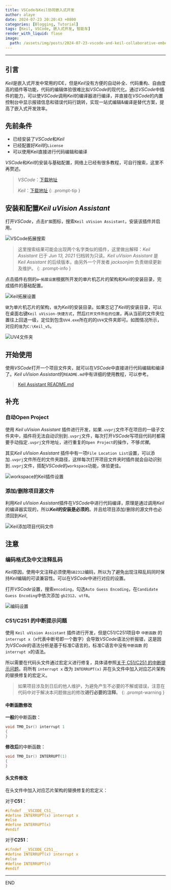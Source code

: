 ```yaml
---
title: VSCode与Keil协同嵌入式开发
author: alaye
date: 2024-07-23 20:20:43 +0800
categories: [Blogging, Tutorial]
tags: [Keil, VSCode, 嵌入式开发, 智能车]
render_with_liquid: flase
image:
  path: /assets/img/posts/2024-07-23-vscode-and-keil-collaborative-embedded-development/cover.png
---
```

---

## 引言

*Keil*是嵌入式开发中常用的IDE，但是*Keil*没有方便的自动补全、代码重构、自由度高的插件等功能，代码的编辑体验很难比拟*VSCode*的现代化。通过*VSCode*中插件的能力，可以使*VSCode*调用*Keil*的编译器进行编译，并直接在*VSCode*的内置控制台中显示报错信息和错误代码行跳转，实现一站式编辑&编译是替代方案，提高了嵌入式开发效率。

## 先前条件

* 已经安装了*VSCode*和*Keil*
* 已经配置好*Keil*的`License`
* 可以使用Keil直接进行代码编辑和编译

*VSCode*和*Keil*的安装与基础配置，网络上已经有很多教程，可自行搜索，这里不再赘述。

> *VSCode*：[下载地址](https://code.visualstudio.com/download)
> 
> *Keil*：[下载地址](https://www.keil.com/download/product/)
{: .prompt-tip }

## 安装和配置*Keil uVision Assistant*

打开*VSCode*，点击`扩展`图标，搜索`Keil uVision Assistant`，安装该插件并启用。

![VSCode拓展搜索](/assets/img/posts/2024-07-23-vscode-and-keil-collaborative-embedded-development/VSCode拓展搜索.png)

> 这里搜索结果可能会出现两个名字类似的插件，这里做出解释：*Keil Assistant* 已于 *Jun 13, 2021* 归档转为只读。*Keil uVision Assistant* 是 *Keil Assistant* 的后续版本，由另外一个开发者 *jacksonjim* 负责继续更新及维护。 
{: .prompt-info }

点击插件右侧的`⚙️`-`拓展设置`根据所开发的单片机芯片的架构和*Keil*的安装目录，完成插件的基础配置。

![Keil拓展设置](/assets/img/posts/2024-07-23-vscode-and-keil-collaborative-embedded-development/Keil%E6%8B%93%E5%B1%95%E8%AE%BE%E7%BD%AE.png)

`键`为单片机芯片的架构，`值`为*Keil*的安装目录。如果忘记了*Keil*的安装目录，可以在桌面右键`Keil uVision-快捷方式`，然后`打开文件所在的位置`，再从当前的文件夹位置往上回退一级，定位到包含`UV4.exe`所在的的`UV4`文件夹即可。如图情况所示，对应的`值`为`C:\Keil_v5`。

![UV4文件夹](/assets/img/posts/2024-07-23-vscode-and-keil-collaborative-embedded-development/UV4%E6%96%87%E4%BB%B6%E5%A4%B9.png)

## 开始使用

使用*VSCode*打开一个项目文件夹，就可以在*VSCode*中直接进行代码编辑和编译了。*Keil uVision Assistant*的`README.md`中有详细的使用教程，可以参考。

>[Keil Assistant README.md](https://github.com/jacksonjim/keil-assistant/blob/master/README.md)

## 补充

### 自动Open Project

使用 *Keil uVision Assistant* 插件进行开发，如果`.uvprj`文件不在项目的一级子文件夹中，插件将无法自动识别到`.uvprj`文件，每次打开*VSCode*写项目代码时都需要手动指定`.uvprj`文件地址，进行重复的`Open Project`的操作，不够*优雅*。

其实*Keil uVision Assistant* 插件中有一项`File Location List`设置，可以添加`.uvprj`文件所在的文件夹路径，这样每次打开项目文件夹时插件就会自动识别到`.uvprj`文件，搭配*VSCode*的`workspace`功能，体验更佳。

![workspace的Keil插件设置](/assets/img/posts/2024-07-23-vscode-and-keil-collaborative-embedded-development/workspace%E7%9A%84Keil%E6%8F%92%E4%BB%B6%E8%AE%BE%E7%BD%AE.png)  

### 添加/删除项目源文件

利用*Keil uVision Assistant*插件在*VSCode*中进行代码编译，原理是通过调用*Keil*的编译器实现的，所以***Keil*的安装是必须的**。并且给项目添加/删除的源文件也必须回到*Keil*, 

![Keil添加项目代码文件](/assets/img/posts/2024-07-23-vscode-and-keil-collaborative-embedded-development/Keil%E6%B7%BB%E5%8A%A0%E9%A1%B9%E7%9B%AE%E4%BB%A3%E7%A0%81%E6%96%87%E4%BB%B6.png)  


## 注意

### 编码格式及中文注释乱码

*Keil*原因，使用中文注释必须使用`GB2312`编码，所以为了避免出现注释乱码同时保持*Keil*编辑的可读兼容性。可以在*VSCode*中进行对应的设置。

打开*VSCode*设置，搜索`encoding`，勾选`Auto Guess Encoding`，在`Candidate Guess Encoding`中依次添加 `gb2312`、`utf8`。

![编码设置](/assets/img/posts/2024-07-23-vscode-and-keil-collaborative-embedded-development/%E7%BC%96%E7%A0%81%E8%AE%BE%E7%BD%AE.png)  

### C51/C251 的中断提示问题

使用 `Keil uVision Assistant` 插件进行开发，但是C51/C251项目中 `中断函数` 的 `interrupt x`（x代表中断号即一个数字）会导致*VSCode*语法分析报错，这是因为*VSCode*的语法分析是基于标准C语言的，标准C语言中没有`中断函数` 的 `interrupt x`的语法。

所以需要在代码头文件通过宏定义进行修复，具体请参照[关于 C51/C251 的中断提示问题](https://github.com/jacksonjim/keil-assistant/blob/master/README.md)。将所有 `interrupt x` 改为 `INTERRUPT(x)` 并在头文件中加入对应芯片架构的替换修复的宏定义。

>如果项目涉及到日后的他人维护，为避免产生不必要的不解或错误，注意在代码中对于解决本问题做出的修改**进行必要的注释**。
{: .prompt-warning }

#### 中断函数修改

**一般**的中断函数：
```c
void TM0_Isr() interrupt 1
{
}
```
**修改后**的中断函数：
```c
void TM0_Isr() INTERRUPT(1)
{
}
```

#### 头文件修改

在头文件中加入对应芯片架构的替换修复的宏定义：

对于**C51**：
```c
#ifndef __VSCODE_C51__
#define INTERRUPT(x) interrupt x
#else
#define INTERRUPT(x)
#endif
```
对于**C251**：
```c
#ifndef __VSCODE_C251__
#define INTERRUPT(x) interrupt x
#else
#define INTERRUPT(x)
#endif
```

---
END